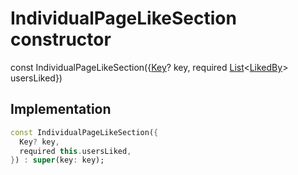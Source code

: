 


# IndividualPageLikeSection constructor






const
IndividualPageLikeSection({[Key](https://api.flutter.dev/flutter/foundation/Key-class.html)? key, required [List](https://api.flutter.dev/flutter/dart-core/List-class.html)&lt;[LikedBy](../../models_post_post_model/LikedBy-class.md)> usersLiked})





## Implementation

```dart
const IndividualPageLikeSection({
  Key? key,
  required this.usersLiked,
}) : super(key: key);
```







